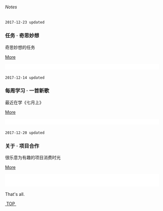 ###### Notes

 `2017-12-23 updated`

### 任务 · 奇思妙想
奇思妙想的任务

[More][1]  

![bg][image-1]

 `2017-12-14 updated`

### 每周学习 · 一首新歌
最近在学《七月上》

[More][2]  

![bg][image-2]

`2017-12-20 updated`
### 关于 · 项目合作
很乐意为有趣的项目消费时光

[More][3]

![bg][image-3]

That's all.



[ TOP ][4]




[1]:	project
[2]:	music
[3]:	about
[4]:	#top

[image-1]:	assets/pic/empty1.png
[image-2]:	assets/pic/empty1.png
[image-3]:	assets/pic/empty.png